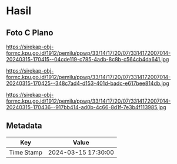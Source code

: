 # Hasil

## Foto C Plano

https://sirekap-obj-formc.kpu.go.id/1912/pemilu/ppwp/33/14/17/20/07/3314172007014-20240315-170415--04cde119-c785-4adb-8c8b-c564cb4da641.jpg

https://sirekap-obj-formc.kpu.go.id/1912/pemilu/ppwp/33/14/17/20/07/3314172007014-20240315-170425--348c7ad4-d153-401d-badc-e617bee814db.jpg

https://sirekap-obj-formc.kpu.go.id/1912/pemilu/ppwp/33/14/17/20/07/3314172007014-20240315-170436--917bb414-ad0b-4c66-8d1f-7e3b4f113985.jpg


## Metadata

| Key        | Value               |
| ---------- | ------------------- |
| Time Stamp | 2024-03-15 17:30:00 |



